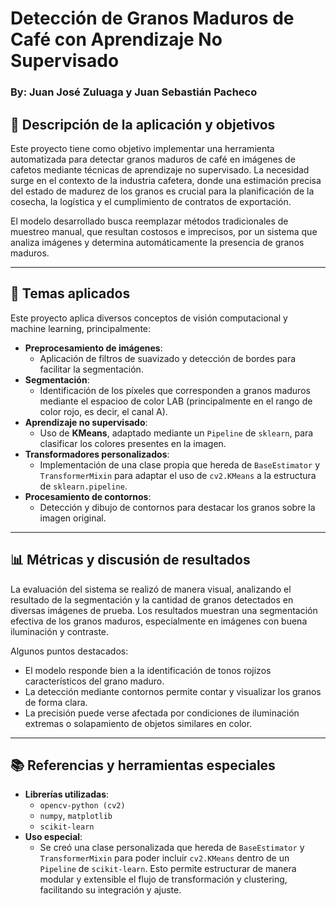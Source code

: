 # Detección de Granos Maduros de Café con Aprendizaje No Supervisado 
### By: Juan José Zuluaga y Juan Sebastián Pacheco

## 📌 Descripción de la aplicación y objetivos

Este proyecto tiene como objetivo implementar una herramienta automatizada para detectar granos maduros de café en imágenes de cafetos mediante técnicas de aprendizaje no supervisado. La necesidad surge en el contexto de la industria cafetera, donde una estimación precisa del estado de madurez de los granos es crucial para la planificación de la cosecha, la logística y el cumplimiento de contratos de exportación.

El modelo desarrollado busca reemplazar métodos tradicionales de muestreo manual, que resultan costosos e imprecisos, por un sistema que analiza imágenes y determina automáticamente la presencia de granos maduros.

---

## 🧠 Temas aplicados

Este proyecto aplica diversos conceptos de visión computacional y machine learning, principalmente:

- **Preprocesamiento de imágenes**:
  - Aplicación de filtros de suavizado y detección de bordes para facilitar la segmentación.
- **Segmentación**:
  - Identificación de los píxeles que corresponden a granos maduros mediante el espacioo de color LAB (principalmente en el rango de color rojo, es decir, el canal A).
- **Aprendizaje no supervisado**:
  - Uso de **KMeans**, adaptado mediante un `Pipeline` de `sklearn`, para clasificar los colores presentes en la imagen.
- **Transformadores personalizados**:
  - Implementación de una clase propia que hereda de `BaseEstimator` y `TransformerMixin` para adaptar el uso de `cv2.KMeans` a la estructura de `sklearn.pipeline`.
- **Procesamiento de contornos**:
  - Detección y dibujo de contornos para destacar los granos sobre la imagen original.

---

## 📊 Métricas y discusión de resultados

La evaluación del sistema se realizó de manera visual, analizando el resultado de la segmentación y la cantidad de granos detectados en diversas imágenes de prueba. Los resultados muestran una segmentación efectiva de los granos maduros, especialmente en imágenes con buena iluminación y contraste.

Algunos puntos destacados:
- El modelo responde bien a la identificación de tonos rojizos característicos del grano maduro.
- La detección mediante contornos permite contar y visualizar los granos de forma clara.
- La precisión puede verse afectada por condiciones de iluminación extremas o solapamiento de objetos similares en color.

---

## 📚 Referencias y herramientas especiales

- **Librerías utilizadas**:
  - `opencv-python (cv2)`
  - `numpy`, `matplotlib`
  - `scikit-learn`
- **Uso especial**:
  - Se creó una clase personalizada que hereda de `BaseEstimator` y `TransformerMixin` para poder incluir `cv2.KMeans` dentro de un `Pipeline` de `scikit-learn`. Esto permite estructurar de manera modular y extensible el flujo de transformación y clustering, facilitando su integración y ajuste.
